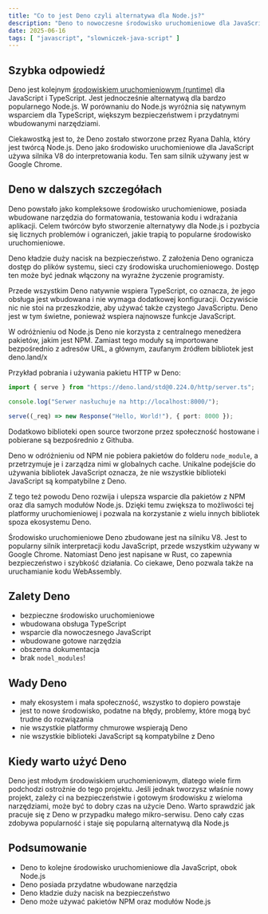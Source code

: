 ```yaml
---
title: "Co to jest Deno czyli alternatywa dla Node.js?"
description: "Deno to nowoczesne środowisko uruchomieniowe dla JavaScript i TypeScript, stworzone przez twórcę Node.js. Odkryj jego zalety, takie jak bezpieczeństwo, natywne wsparcie dla TypeScript i wbudowane narzędzia."
date: 2025-06-16
tags: [ "javascript", "slowniczek-java-script" ]
---
```


## Szybka odpowiedź

Deno jest
kolejnym [środowiskiem uruchomieniowym (runtime)](https://zacznijprogramowac.net/slowniczek-javascript/co-to-jest-runtime-w-java-script/)
dla JavaScript i TypeScript. Jest jednocześnie alternatywą dla bardzo popularnego Node.js. W porównaniu do Node.js
wyróżnia się natywnym wsparciem dla TypeScript, większym bezpieczeństwem i przydatnymi wbudowanymi narzędziami.

Ciekawostką jest to, że Deno zostało stworzone przez Ryana Dahla, który jest twórcą Node.js. Deno jako środowisko
uruchomieniowe dla JavaScript używa silnika V8 do interpretowania kodu. Ten sam silnik używany jest w Google Chrome.

## Deno w dalszych szczegółach

Deno powstało jako kompleksowe środowisko uruchomieniowe, posiada wbudowane narzędzia do formatowania,
testowania kodu i wdrażania aplikacji. Celem twórców było stworzenie alternatywy dla Node.js i pozbycia się licznych
problemów i ograniczeń, jakie trapią to popularne środowisko uruchomieniowe.

Deno kładzie duży nacisk na bezpieczeństwo. Z założenia Deno ogranicza dostęp do plików systemu, sieci czy środowiska
uruchomieniowego. Dostęp ten może być jednak włączony na wyraźne życzenie programisty.

Przede wszystkim Deno natywnie wspiera TypeScript, co oznacza, że jego obsługa jest wbudowana i nie wymaga dodatkowej
konfiguracji. Oczywiście nic nie stoi na przeszkodzie, aby używać także czystego JavaScriptu. Deno jest w tym świetne,
ponieważ wspiera najnowsze funkcje JavaScript.

W odróżnieniu od Node.js Deno nie korzysta z centralnego menedżera pakietów, jakim jest NPM. Zamiast tego moduły są
importowane bezpośrednio z adresów URL, a głównym, zaufanym źródłem bibliotek jest deno.land/x

Przykład pobrania i używania pakietu HTTP w Deno:

```typescript
import { serve } from "https://deno.land/std@0.224.0/http/server.ts";

console.log("Serwer nasłuchuje na http://localhost:8000/");

serve((_req) => new Response("Hello, World!"), { port: 8000 });

```

Dodatkowo biblioteki open source tworzone przez społeczność hostowane i pobierane są bezpośrednio z Githuba.

Deno w odróżnieniu od NPM nie pobiera pakietów do folderu `node_module`, a przetrzymuje je i zarządza nimi w globalnych
cache. Unikalne podejście do używania bibliotek JavaScript oznacza, że nie wszystkie biblioteki JavaScript są
kompatybilne z Deno.

Z tego też powodu Deno rozwija i ulepsza wsparcie dla pakietów z NPM oraz dla samych modułów Node.js. Dzięki temu
zwiększa to możliwości tej platformy uruchomieniowej i pozwala na korzystanie z wielu innych bibliotek spoza ekosystemu
Deno.

Środowisko uruchomieniowe Deno zbudowane jest na silniku V8. Jest to popularny silnik interpretacji kodu JavaScript,
przede wszystkim używany w Google Chrome. Natomiast Deno jest napisane w Rust, co zapewnia bezpieczeństwo
i szybkość działania. Co ciekawe, Deno pozwala także na uruchamianie kodu WebAssembly.

## Zalety Deno

- bezpieczne środowisko uruchomieniowe
- wbudowana obsługa TypeScript
- wsparcie dla nowoczesnego JavaScript
- wbudowane gotowe narzędzia
- obszerna dokumentacja
- brak `nodel_modules`!

## Wady Deno

- mały ekosystem i mała społeczność, wszystko to dopiero powstaje
- jest to nowe środowisko, podatne na błędy, problemy, które mogą być trudne do rozwiązania
- nie wszystkie platformy chmurowe wspierają Deno
- nie wszystkie biblioteki JavaScript są kompatybilne z Deno

## Kiedy warto użyć Deno

Deno jest młodym środowiskiem uruchomieniowym, dlatego wiele firm podchodzi ostrożnie do tego projektu. Jeśli jednak
tworzysz właśnie nowy projekt, zależy ci na bezpieczeństwie i gotowym środowisku z wieloma narzędziami, może być to
dobry czas na użycie Deno. Warto sprawdzić jak pracuje się z Deno w przypadku małego mikro-serwisu. Deno cały czas
zdobywa popularność i staje się popularną alternatywą dla Node.js

## Podsumowanie

- Deno to kolejne środowisko uruchomieniowe dla JavaScript, obok Node.js
- Deno posiada przydatne wbudowane narzędzia
- Deno kładzie duży nacisk na bezpieczeństwo
- Deno może używać pakietów NPM oraz modułów Node.js

